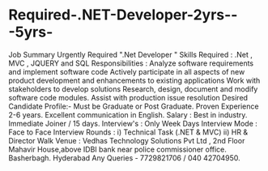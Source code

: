# Required-.NET-Developer-2yrs---5yrs-
Job Summary    Urgently Required ".Net Developer "    Skills Required : .Net , MVC , JQUERY and SQL    Responsibilities :  Analyze software requirements and implement software code Actively participate in all aspects of new product development and enhancements to existing applications Work with stakeholders to develop solutions Research, design, document and modify software code modules. Assist with production issue resolution Desired Candidate Profile:-  Must be Graduate or Post Graduate. Proven Experience 2-6 years. Excellent communication in English. Salary : Best in industry. Immediate Joiner / 15 days. Interview's : Only Week Days    Interview Mode : Face to Face  Interview Rounds : i) Technical Task (.NET &amp; MVC)                                    ii) HR &amp; Director      Walk Venue :  Vedhas Technology Solutions Pvt Ltd ,  2nd Floor Mahavir House,above IDBI bank  near police commissioner office.  Basherbagh. Hyderabad    Any Queries - 7729821706 / 040 42704950.
